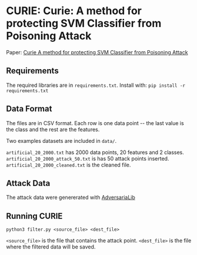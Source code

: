 # CURIE: Curie: A method for protecting SVM Classifier from Poisoning Attack

Paper: [Curie A method for protecting SVM Classifier from Poisoning Attack](http://rickylaishram.com/research/curie16.html)

## Requirements
The required libraries are in `requirements.txt`.
Install with: `pip install -r requirements.txt`

## Data Format
The files are in CSV format. Each row is one data point -- the last value is the class and the rest are the features.

Two examples datasets are included in `data/`. 

`artificial_20_2000.txt` has 2000 data points, 20 features and 2 classes. `artificial_20_2000_attack_50.txt` is has 50 attack points inserted. `artificial_20_2000_cleaned.txt` is the cleaned file.

## Attack Data
The attack data were genererated with [AdversariaLib](https://pralab.diee.unica.it/en/AdversariaLib)

## Running CURIE
`python3 filter.py <source_file> <dest_file>`

`<source_file>` is the file that contains the attack point.
`<dest_file>` is the file where the filtered data will be saved.